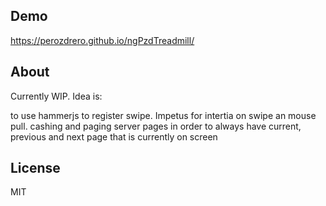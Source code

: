 
## Demo
https://perozdrero.github.io/ngPzdTreadmill/


## About

Currently WIP.
Idea is:

to use hammerjs to register swipe.
Impetus for intertia on swipe an mouse pull.
cashing and paging server pages in order to always have current, previous and next page that is currently on screen

## License

MIT